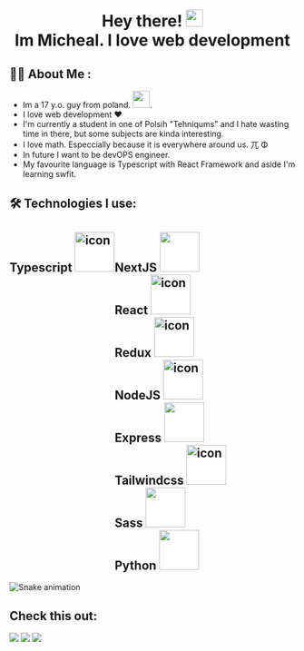 <h1 align="center">
  <div>Hey there!
      <img src="https://media.giphy.com/media/hvRJCLFzcasrR4ia7z/giphy.gif" width="30px"/>
  </div>
  <div>
      Im Micheal. I love web development  
  </div>
</h1>

## :woman_technologist: About Me :
 - Im a 17 y.o. guy from poland.  <img src="https://media.giphy.com/media/WUlplcMpOCEmTGBtBW/giphy.gif" width="30">.
 - I love web development ❤
 - I'm currently a student in one of Polsih "Tehniqums" and I hate wasting time in there, but some subjects are kinda interesting.
 - I love math. Especcially because it is everywhere around us. 兀 Φ 
 - In future I want to be devOPS engineer.
 - My favourite language is Typescript with React Framework and aside I'm learning swfit. 

## :hammer_and_wrench: Technologies I use:
<h2 align="start" style="display: flex;">
  <div>
  Typescript
  <img src="https://cdn.jsdelivr.net/gh/devicons/devicon/icons/typescript/typescript-original.svg"  width="70" height="70" alt="icon" style="background-color: white;"/>
  </div>
  
  <iv>
  NextJS
  <img src="https://cdn.jsdelivr.net/gh/devicons/devicon/icons/nextjs/nextjs-original.svg" width="70" height="70" style="background-color: white;"/>
  </div>
  
  <div>
  React
  <img src="https://cdn.jsdelivr.net/gh/devicons/devicon/icons/react/react-original.svg"  width="70" height="70" alt="icon" style="background-color: white;"/>
   </div>
  
  <div>
  Redux
  <img src="https://cdn.jsdelivr.net/gh/devicons/devicon/icons/redux/redux-original.svg"  width="70" height="70" alt="icon" style="background-color: white;"/>
  </div>
  
  <div>
   NodeJS
  <img src="https://cdn.jsdelivr.net/gh/devicons/devicon/icons/nodejs/nodejs-original-wordmark.svg"  width="70" height="70" alt="icon" style="background-color: 
  white;"/>
  </div>
  
   <div>
  Express
  <img src="https://cdn.jsdelivr.net/gh/devicons/devicon/icons/express/express-original.svg" width="70" height="70" style="background-color: white;"/>
  </div>
  
  <div>
  Tailwindcss
  <img src="https://cdn.jsdelivr.net/gh/devicons/devicon/icons/tailwindcss/tailwindcss-plain.svg" width="70" height="70" alt="icon"  style="background-color: white;"/>
   </div>
   <div>
   Sass
  <img src="https://cdn.jsdelivr.net/gh/devicons/devicon/icons/sass/sass-original.svg" width="70" height="70" style="background-color: white;"/>
  </div>
  
  <div>
  Python
  <img src="https://cdn.jsdelivr.net/gh/devicons/devicon/icons/python/python-original.svg" width="70" height="70" style='background-color: white;'/>
  &nbsp; 
  </div>
  
</h2> 

![Snake animation](https://github.com/MichalZal/MichalZal/blob/output/github-contribution-grid-snake.svg)

<h2>Check this out: </h2>
<img src="https://github-readme-stats.vercel.app/api/top-langs?username=MichalZal&layout=compact"/>

<img src="https://github-readme-stats.vercel.app/api?username=MichalZal&show_icons=true"/>

<img src="https://github-readme-streak-stats.herokuapp.com/?user=MichalZal"/>

<div></div>

